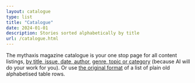 ```yaml
---
layout: catalogue
type: list
title: "Catalogue"
date: 2024-01-01
description: Stories sorted alphabetically by title
url: /catalogue.html
---
```


The mythaxis magazine catalogue is your one stop page for all content listings, [by title, issue, date, author](https://github.com/mythaxis/mythaxis.github.io/blob/author-index/data/xway2-metadata.json), [genre, topic or category](https://github.com/mythaxis/mythaxis.github.io/blob/master/content/archive.md) (because AI will do your work for you). Or use [the original format](https://mythaxis.wordpress.com/mythaxis-magazine/) of a list of plain old alphabetised table rows.
